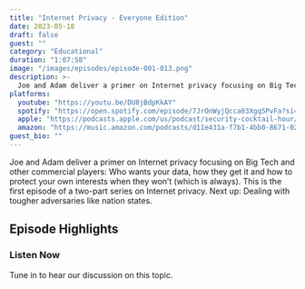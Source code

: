 ```yaml
---
title: "Internet Privacy - Everyone Edition"
date: 2023-05-18
draft: false
guest: ""
category: "Educational"
duration: "1:07:58"
image: "/images/episodes/episode-001-013.png"
description: >-
  Joe and Adam deliver a primer on Internet privacy focusing on Big Tech and other commercial players: Who wants your data, how they get it and how to protect your own interests when they won’t (which is always).  This is the first episode of a two-part series on Internet privacy. Next up: Dealing with tougher adversaries like nation states.
platforms:
  youtube: "https://youtu.be/DU8jBdpKkAY"
  spotify: "https://open.spotify.com/episode/7JrOnWyjQcca03Xgq5PvFa?si=fccfa2081c6e4e75"
  apple: "https://podcasts.apple.com/us/podcast/security-cocktail-hour/id1679376200?i=1000613523782"
  amazon: "https://music.amazon.com/podcasts/d11e431a-f7b1-4bb0-8671-024afce9ade6/security-cocktail-hour"
guest_bio: ""
---
```


Joe and Adam deliver a primer on Internet privacy focusing on Big Tech and other commercial players: Who wants your data, how they get it and how to protect your own interests when they won’t (which is always).  This is the first episode of a two-part series on Internet privacy. Next up: Dealing with tougher adversaries like nation states.

## Episode Highlights

### Listen Now

Tune in to hear our discussion on this topic.